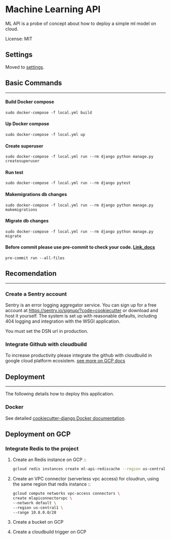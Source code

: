 # Machine Learning API

ML API is a probe of concept about how to deploy a simple ml model on cloud.

License: MIT

## Settings

Moved to [settings](http://cookiecutter-django.readthedocs.io/en/latest/settings.html).

## Basic Commands

_______________

#### Build Docker compose

```
sudo docker-compose -f local.yml build
```

#### Up Docker compose

```
sudo docker-compose -f local.yml up
```

#### Create superuser

```
sudo docker-compose -f local.yml run --rm django python manage.py createsuperuser
```

#### Run test

```
sudo docker-compose -f local.yml run --rm django pytest
```

#### Makemigrations db changes

```
sudo docker-compose -f local.yml run --rm django python manage.py makemigrations
```

#### Migrate db changes

```
sudo docker-compose -f local.yml run --rm django python manage.py migrate
```

#### Before commit please use pre-commit to check your code. [Link_docs](https://pre-commit.com/#install)

```
pre-commit run --all-files
```

## Recomendation

-------------

### Create a Sentry account

Sentry is an error logging aggregator service. You can sign up for a free account at <https://sentry.io/signup/?code=cookiecutter> or download and host it yourself.
The system is set up with reasonable defaults, including 404 logging and integration with the WSGI application.

You must set the DSN url in production.

### Integrate Github with cloudbuild

To increase productivity please integrate the github with cloudbuild in google cloud platform ecosistem. [see more on GCP docs](https://cloud.google.com/build/docs/automating-builds/github/build-repos-from-github)

## Deployment

________________

The following details how to deploy this application.

### Docker

See detailed [cookiecutter-django Docker documentation](http://cookiecutter-django.readthedocs.io/en/latest/deployment-with-docker.html).

## Deployment on GCP

### Integrate Redis to the project

1. Create an Redis instance on GCP ::

   ```bash
   gcloud redis instances create ml-api-rediscache --region us-central1
   ```

1. Create an VPC connector (serverless vpc access) for cloudrun, using the same region that redis instance ::

   ```bash
   gcloud compute networks vpc-access connectors \
   create mlapiconnectorvpc \
   --network default \
   --region us-central1 \
   --range 10.8.0.0/28
   ```

1. Create a bucket on GCP
1. Create a cloudbuild trigger on GCP
